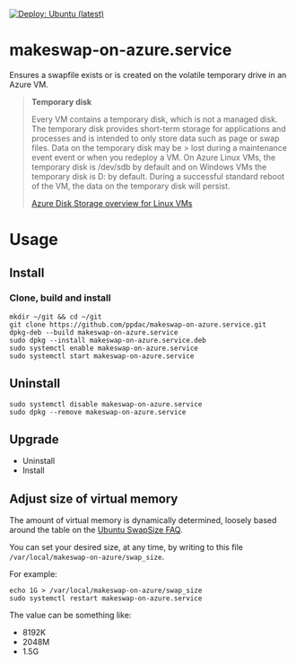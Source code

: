 [![Deploy: Ubuntu (latest)](https://github.com/soyfrien/makeswap-on-azure.service/actions/workflows/deploy.yml/badge.svg)](https://github.com/soyfrien/makeswap-on-azure.service/actions/workflows/deploy.yml)

# makeswap-on-azure.service
Ensures a swapfile exists or is created on the volatile temporary drive in an Azure VM.
> **Temporary disk**
>
> Every VM contains a temporary disk, which is not a managed disk. The temporary disk provides short-term storage for 
> applications and processes and is intended to only store data such as page or swap files. Data on the temporary disk 
> may be > lost during a maintenance event event or when you redeploy a VM. On Azure Linux VMs, the temporary disk is 
> /dev/sdb by default and on Windows VMs the temporary disk is D: by default. During a successful standard reboot of 
> the VM, the data on the temporary disk will persist.
>
> [Azure Disk Storage overview for Linux VMs](https://docs.microsoft.com/en-us/azure/virtual-machines/linux/managed-disks-overview?toc=%2Fazure%2Fvirtual-machines%2Flinux%2Ftoc.json#temporary-disk)

# Usage
## Install
### Clone, build and install
```
mkdir ~/git && cd ~/git
git clone https://github.com/ppdac/makeswap-on-azure.service.git
dpkg-deb --build makeswap-on-azure.service
sudo dpkg --install makeswap-on-azure.service.deb
sudo systemctl enable makeswap-on-azure.service
sudo systemctl start makeswap-on-azure.service
```

## Uninstall
```
sudo systemctl disable makeswap-on-azure.service 
sudo dpkg --remove makeswap-on-azure.service
```

## Upgrade
 - Uninstall
 - Install

## Adjust size of virtual memory
The amount of virtual memory is dynamically determined, loosely based around the table on the [Ubuntu SwapSize FAQ](https://help.ubuntu.com/community/SwapFaq#How_much_swap_do_I_need.3F).

You can set your desired size, at any time, by writing to this file `/var/local/makeswap-on-azure/swap_size`.

For example:
```
echo 1G > /var/local/makeswap-on-azure/swap_size
sudo systemctl restart makeswap-on-azure.service
```

The value can be something like:
   * 8192K
   * 2048M
   * 1.5G

